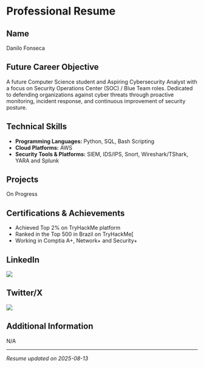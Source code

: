 # Professional Resume

## Name
Danilo Fonseca

## Future Career Objective
A future Computer Science student and Aspiring Cybersecurity Analyst with a focus on Security Operations Center (SOC) / Blue Team roles. Dedicated to defending organizations against cyber threats through proactive monitoring, incident response, and continuous improvement of security posture.

## Technical Skills
- **Programming Languages:** Python, SQL, Bash Scripting
- **Cloud Platforms:** AWS
- **Security Tools & Platforms:** SIEM, IDS/IPS, Snort, Wireshark/TShark, YARA and Splunk

## Projects
On Progress

## Certifications & Achievements
- Achieved Top 2% on TryHackMe platform
- Ranked in the Top 500 in Brazil on TryHackMe[
- Working in Comptia A+, Network+ and Security+

## LinkedIn
<a href="https://www.linkedin.com/in/danilo-fonseca-67209a352/"><img src="https://img.shields.io/badge/LinkedIn-0A66C2?logo=linkedin&logoColor=white&style=for-the-badge"></a>

## Twitter/X
<a href="https://x.com/root_r34p3r"><img src="https://img.shields.io/badge/Twitter/X-000000?logo=X&logoColor=white&style=for-the-badge"></a>

## Additional Information
N/A

---

*Resume updated on 2025-08-13*
